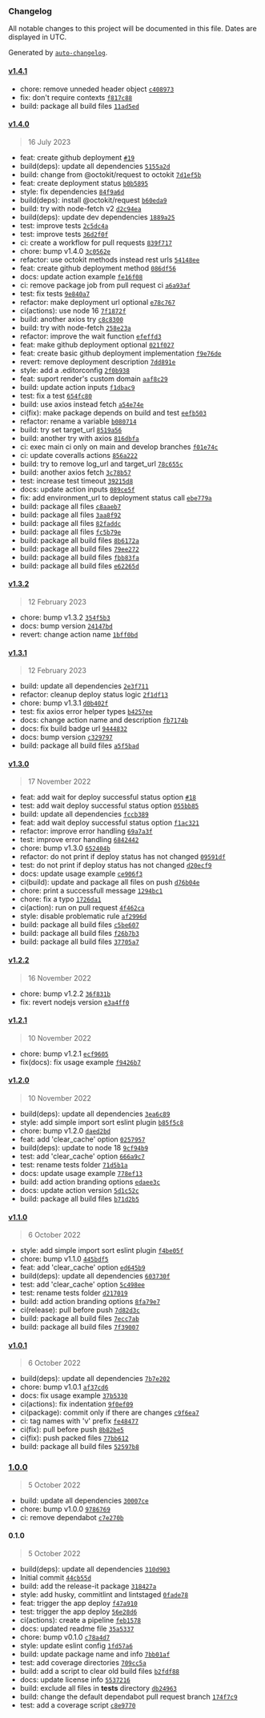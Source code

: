 ### Changelog

All notable changes to this project will be documented in this file. Dates are displayed in UTC.

Generated by [`auto-changelog`](https://github.com/CookPete/auto-changelog).

#### [v1.4.1](https://github.com/JorgeLNJunior/render-deploy/compare/v1.4.0...v1.4.1)

- chore: remove unneded header object [`c408973`](https://github.com/JorgeLNJunior/render-deploy/commit/c408973cc5fddc6c5ce51e64869fee402b503218)
- fix: don't require contexts [`f817c88`](https://github.com/JorgeLNJunior/render-deploy/commit/f817c8801327a8cf6461fc6fbfd05f56dcf9fd14)
- build: package all build files [`11ad5ed`](https://github.com/JorgeLNJunior/render-deploy/commit/11ad5ed738b591d2a348446c5255ea36f2c08ab1)

#### [v1.4.0](https://github.com/JorgeLNJunior/render-deploy/compare/v1.3.2...v1.4.0)

> 16 July 2023

- feat: create github deployment  [`#19`](https://github.com/JorgeLNJunior/render-deploy/pull/19)
- build(deps): update all dependencies [`5155a2d`](https://github.com/JorgeLNJunior/render-deploy/commit/5155a2d0d251149c747cbf3ba0ebe8e7fd44966d)
- build: change from @octokit/request to octokit [`7d1ef5b`](https://github.com/JorgeLNJunior/render-deploy/commit/7d1ef5bd2bc323dc74668a3f339a4861f22309b8)
- feat: create deployment status [`b0b5895`](https://github.com/JorgeLNJunior/render-deploy/commit/b0b5895a242036e3fed10238406b3d02a7087fba)
- style: fix dependencies [`84f9a6d`](https://github.com/JorgeLNJunior/render-deploy/commit/84f9a6d15ded71248452f8919d10b55dca7b617f)
- build(deps): install @octokit/request [`b60eda9`](https://github.com/JorgeLNJunior/render-deploy/commit/b60eda9e28592860fe4698740f4df54d803538f4)
- build: try with node-fetch v2 [`d2c94ea`](https://github.com/JorgeLNJunior/render-deploy/commit/d2c94ea27b6c34ead5b81df934bc1143e70988d2)
- build(deps): update dev dependencies [`1889a25`](https://github.com/JorgeLNJunior/render-deploy/commit/1889a25908411bbb07f0275792a5c51bbe565c38)
- test: improve tests [`2c5dc4a`](https://github.com/JorgeLNJunior/render-deploy/commit/2c5dc4a17a1db34b788a65ea81a858f8c38dc618)
- test: improve tests [`36d2f0f`](https://github.com/JorgeLNJunior/render-deploy/commit/36d2f0f18d6825de13a19b00790306980e711e97)
- ci: create a workflow for pull requests [`839f717`](https://github.com/JorgeLNJunior/render-deploy/commit/839f7175df457c8e545ea8193e8a78566a7aed8d)
- chore: bump v1.4.0 [`3c0562e`](https://github.com/JorgeLNJunior/render-deploy/commit/3c0562e8a517ad603db08aa4c65aeb7c9e7fd1b0)
- refactor: use octokit methods instead rest urls [`54148ee`](https://github.com/JorgeLNJunior/render-deploy/commit/54148ee2c6f4329c5edf7311ad681c8d6493098f)
- feat: create github deployment method [`086df56`](https://github.com/JorgeLNJunior/render-deploy/commit/086df568d9fd1b7921522b19f558742c17a58f0d)
- docs: update action example [`fe16f08`](https://github.com/JorgeLNJunior/render-deploy/commit/fe16f086ec52f0ca230768fb44bd767b652563e5)
- ci: remove package job from pull request ci [`a6a93af`](https://github.com/JorgeLNJunior/render-deploy/commit/a6a93af0200ce6d86ead93e0e0a1f3d321300a9f)
- test: fix tests [`9e840a7`](https://github.com/JorgeLNJunior/render-deploy/commit/9e840a741fd6423c8b4ea1a4f189da5772107759)
- refactor: make deployment url optional [`e78c767`](https://github.com/JorgeLNJunior/render-deploy/commit/e78c767f7ad2866a51f4c647a1a9810e85022d5e)
- ci(actions): use node 16 [`7f1872f`](https://github.com/JorgeLNJunior/render-deploy/commit/7f1872f9b1594b8bd5bf779b9a74ea47b023e1f4)
- build: another axios try [`c8c8300`](https://github.com/JorgeLNJunior/render-deploy/commit/c8c830044308c79c6d76af5d4eda198ebcf27eb7)
- build: try with node-fetch [`258e23a`](https://github.com/JorgeLNJunior/render-deploy/commit/258e23ae2c14711d131f3a5b9b3b318d593a5d3d)
- refactor: improve the wait function [`efeffd3`](https://github.com/JorgeLNJunior/render-deploy/commit/efeffd3c18c3af0229435134a9b9a04773304e0b)
- feat: make github deployment optional [`021f027`](https://github.com/JorgeLNJunior/render-deploy/commit/021f02788ef9d0b03230baaac57ef576885a3097)
- feat: create basic github deployment implementation [`f9e76de`](https://github.com/JorgeLNJunior/render-deploy/commit/f9e76de101bf1a287043d61c6ff63dd725a92f5a)
- revert: remove deployment description [`7dd891e`](https://github.com/JorgeLNJunior/render-deploy/commit/7dd891e29522f0f6d6e4a8f77d63d2755cd6eea6)
- style: add a .editorconfig [`2f0b938`](https://github.com/JorgeLNJunior/render-deploy/commit/2f0b938f3ea309e83c970bc682f93bff066bda43)
- feat: suport render's custom domain [`aaf8c29`](https://github.com/JorgeLNJunior/render-deploy/commit/aaf8c29dcaf4336089f16903c39e92e066dffb06)
- build: update action inputs [`f1dbac9`](https://github.com/JorgeLNJunior/render-deploy/commit/f1dbac9f9ffd96bb1f867857ee53ca2b9fb1f6a2)
- test: fix a test [`654fc80`](https://github.com/JorgeLNJunior/render-deploy/commit/654fc80ceaea4adb5e352be9992075cbe89608dc)
- build: use axios instead fetch [`a54e74e`](https://github.com/JorgeLNJunior/render-deploy/commit/a54e74eae77f4e8b5c40f4e0fec2b9622cb26e16)
- ci(fix): make package depends on build and test [`eefb503`](https://github.com/JorgeLNJunior/render-deploy/commit/eefb503dd28960222e1d966c45b20f619b7332c0)
- refactor: rename a variable [`b080714`](https://github.com/JorgeLNJunior/render-deploy/commit/b08071487a4f9addd1650015d7032caa97897d50)
- build: try set target_url [`8519a56`](https://github.com/JorgeLNJunior/render-deploy/commit/8519a56d1c38b3cf2c5f07843d2314e7ba9012f8)
- build: another try with axios [`816dbfa`](https://github.com/JorgeLNJunior/render-deploy/commit/816dbfa2f8848897f46e0e63b037e58fce5ecffc)
- ci: exec main ci only on main and develop branches [`f01e74c`](https://github.com/JorgeLNJunior/render-deploy/commit/f01e74c56af15667d5845c5b97e73402fe25b3a7)
- ci: update coveralls actions [`856a222`](https://github.com/JorgeLNJunior/render-deploy/commit/856a2222e784346906c515ab7271ca63f09a978d)
- build: try to remove log_url and target_url [`78c655c`](https://github.com/JorgeLNJunior/render-deploy/commit/78c655c6c77edc81543706eb0cf99317fb1d0ba2)
- build: another axios fetch [`3c78b57`](https://github.com/JorgeLNJunior/render-deploy/commit/3c78b57e39fd357a6bcd77b30689105c9c085a07)
- test: increase test timeout [`39215d8`](https://github.com/JorgeLNJunior/render-deploy/commit/39215d8aa33f9d5e5f63df81f35c5cbf7da43173)
- docs: update action inputs [`089ce5f`](https://github.com/JorgeLNJunior/render-deploy/commit/089ce5f4448ff449f52031a7ee91f7f412c2c0ab)
- fix: add environment_url to deployment status call [`ebe779a`](https://github.com/JorgeLNJunior/render-deploy/commit/ebe779a84a8caf358ed81ec5c3a772666c3046b0)
- build: package all files [`c8aaeb7`](https://github.com/JorgeLNJunior/render-deploy/commit/c8aaeb765eff00a7691ccf1a519ea5ef9628d05e)
- build: package all files [`3aa8f92`](https://github.com/JorgeLNJunior/render-deploy/commit/3aa8f92b8d75eb68bcc82f9d358853884d3ac8b1)
- build: package all files [`82faddc`](https://github.com/JorgeLNJunior/render-deploy/commit/82faddcc11ea361d7b9db2f8bb888db5e69bbef4)
- build: package all files [`fc5b79e`](https://github.com/JorgeLNJunior/render-deploy/commit/fc5b79eb9c84cff0b9c532de90bf9e3967bc0b99)
- build: package all build files [`8b6172a`](https://github.com/JorgeLNJunior/render-deploy/commit/8b6172a1c88af89f7b7b3d137a3167b1e67963f7)
- build: package all build files [`79ee272`](https://github.com/JorgeLNJunior/render-deploy/commit/79ee272c65ff3aa2164983fe96cfb9075a6d305f)
- build: package all build files [`fbb83fa`](https://github.com/JorgeLNJunior/render-deploy/commit/fbb83faa929f257d31c6c8cf142fe5e80273f46e)
- build: package all build files [`e62265d`](https://github.com/JorgeLNJunior/render-deploy/commit/e62265ded6269b1f1291015789b5b7e4a849ca9d)

#### [v1.3.2](https://github.com/JorgeLNJunior/render-deploy/compare/v1.3.1...v1.3.2)

> 12 February 2023

- chore: bump v1.3.2 [`354f5b3`](https://github.com/JorgeLNJunior/render-deploy/commit/354f5b345ec066cc9b78e387040cf5b3478578b5)
- docs: bump version [`24147bd`](https://github.com/JorgeLNJunior/render-deploy/commit/24147bd5bc2551950adf6cb65354ef9ec02a573a)
- revert: change action name [`1bff0bd`](https://github.com/JorgeLNJunior/render-deploy/commit/1bff0bd9f5c793cb1a052c85085385dc876fb508)

#### [v1.3.1](https://github.com/JorgeLNJunior/render-deploy/compare/v1.3.0...v1.3.1)

> 12 February 2023

- build: update all dependencies [`2e3f711`](https://github.com/JorgeLNJunior/render-deploy/commit/2e3f711e672e1183d58fe7de69f7a476991c8eec)
- refactor: cleanup deploy status logic [`2f1df13`](https://github.com/JorgeLNJunior/render-deploy/commit/2f1df13c5b423e4c80d1310a4b513556ea66a126)
- chore: bump v1.3.1 [`d0b402f`](https://github.com/JorgeLNJunior/render-deploy/commit/d0b402f3f83128235316b854849e5a02b0c254cc)
- test: fix axios error helper types [`b4257ee`](https://github.com/JorgeLNJunior/render-deploy/commit/b4257ee60aed1293a5e17fc3105092a5f6566c1c)
- docs: change action name and description [`fb7174b`](https://github.com/JorgeLNJunior/render-deploy/commit/fb7174b9bf98203488ad8cd56740211ca1cce2bd)
- docs: fix build badge url [`9444832`](https://github.com/JorgeLNJunior/render-deploy/commit/94448322e6e2a3602ce275ebabff75b71ae2cf4f)
- docs: bump version [`c329797`](https://github.com/JorgeLNJunior/render-deploy/commit/c329797920a0c8ff2122c1c212eaeed45e69081f)
- build: package all build files [`a5f5bad`](https://github.com/JorgeLNJunior/render-deploy/commit/a5f5badb8c01a64a811351403d49bbbe1758b706)

#### [v1.3.0](https://github.com/JorgeLNJunior/render-deploy/compare/v1.2.2...v1.3.0)

> 17 November 2022

- feat: add wait for deploy successful status option [`#18`](https://github.com/JorgeLNJunior/render-deploy/pull/18)
- test: add wait deploy successful status option [`055bb85`](https://github.com/JorgeLNJunior/render-deploy/commit/055bb8509d5bacfb26f286d27b57245dd3dfaed8)
- build: update all dependencies [`fccb389`](https://github.com/JorgeLNJunior/render-deploy/commit/fccb389350d3fe311103807eb8b74b560a78fee1)
- feat: add wait deploy successful status option [`f1ac321`](https://github.com/JorgeLNJunior/render-deploy/commit/f1ac3213277143ba10e9e221b75c52e648f696db)
- refactor: improve error handling [`69a7a3f`](https://github.com/JorgeLNJunior/render-deploy/commit/69a7a3f7913e08b17bf04eddbf82922206e416b9)
- test: improve error handling [`6842442`](https://github.com/JorgeLNJunior/render-deploy/commit/684244213cf601da871380595299d3736ab65825)
- chore: bump v1.3.0 [`652404b`](https://github.com/JorgeLNJunior/render-deploy/commit/652404b15fcdefd98d4a6351c1587f0e4797e567)
- refactor: do not print if deploy status has not changed [`09591df`](https://github.com/JorgeLNJunior/render-deploy/commit/09591df82e7185c93fe4e7ff3564e02d6f67e729)
- test: do not print if deploy status has not changed [`d20ecf9`](https://github.com/JorgeLNJunior/render-deploy/commit/d20ecf9fff9c8c8b2737140c1a560b9609d494e5)
- docs: update usage example [`ce906f3`](https://github.com/JorgeLNJunior/render-deploy/commit/ce906f30d4d302f197c3f3618b08547a355aaa78)
- ci(build): update and package all files on push [`d76b04e`](https://github.com/JorgeLNJunior/render-deploy/commit/d76b04e597a40bc6e7bcfd06f3b34a99b8a5b2c4)
- chore: print a successfull message [`1294bc1`](https://github.com/JorgeLNJunior/render-deploy/commit/1294bc12b20c48670f81ac9f422b60938f9abf9e)
- chore: fix a typo [`1726da1`](https://github.com/JorgeLNJunior/render-deploy/commit/1726da11880d69e8a801d75d4507bc873939ed53)
- ci(action): run on pull request [`4f462ca`](https://github.com/JorgeLNJunior/render-deploy/commit/4f462caca6c5839db4236be0255b963b65a921c8)
- style: disable problematic rule [`af2996d`](https://github.com/JorgeLNJunior/render-deploy/commit/af2996d21f4a07ce1b0a625f55ac801610e766bd)
- build: package all build files [`c5be607`](https://github.com/JorgeLNJunior/render-deploy/commit/c5be607283a6681607795c5ee4ff592fa1c9c4f3)
- build: package all build files [`f26b7b3`](https://github.com/JorgeLNJunior/render-deploy/commit/f26b7b3337b52f9b07506c6fd72b2660f478e112)
- build: package all build files [`37705a7`](https://github.com/JorgeLNJunior/render-deploy/commit/37705a7b0364065e17e87cefd0878f209eb0995a)

#### [v1.2.2](https://github.com/JorgeLNJunior/render-deploy/compare/v1.2.1...v1.2.2)

> 16 November 2022

- chore: bump v1.2.2 [`36f831b`](https://github.com/JorgeLNJunior/render-deploy/commit/36f831be1e951a90a136b47251ccc8ed65355817)
- fix: revert nodejs version [`e3a4ff0`](https://github.com/JorgeLNJunior/render-deploy/commit/e3a4ff019712699d9d07a5fa52b1f42f244f377e)

#### [v1.2.1](https://github.com/JorgeLNJunior/render-deploy/compare/v1.2.0...v1.2.1)

> 10 November 2022

- chore: bump v1.2.1 [`ecf9605`](https://github.com/JorgeLNJunior/render-deploy/commit/ecf96059af952818b1968902a5277a5be4bcf329)
- fix(docs): fix usage example [`f9426b7`](https://github.com/JorgeLNJunior/render-deploy/commit/f9426b7b6f994d125e7b21bdb085ab77c22df604)

#### [v1.2.0](https://github.com/JorgeLNJunior/render-deploy/compare/v1.1.0...v1.2.0)

> 10 November 2022

- build(deps): update all dependencies [`3ea6c89`](https://github.com/JorgeLNJunior/render-deploy/commit/3ea6c8997f796fe29dd35c330e75a9db2c23cb92)
- style: add simple import sort eslint plugin [`b85f5c8`](https://github.com/JorgeLNJunior/render-deploy/commit/b85f5c8d6f1e312b06d8ed651c1449ba8aae7a34)
- chore: bump v1.2.0 [`daed2bd`](https://github.com/JorgeLNJunior/render-deploy/commit/daed2bd5529c552f3f45db4605ec4966dae3f689)
- feat: add 'clear_cache' option [`0257957`](https://github.com/JorgeLNJunior/render-deploy/commit/025795700e02f953f480d69b6aa5583d3246a449)
- build(deps): update to node 18 [`9cf94b9`](https://github.com/JorgeLNJunior/render-deploy/commit/9cf94b90cd9bfe96f1d549ccf864530fe774ec41)
- test: add 'clear_cache' option [`666a9c7`](https://github.com/JorgeLNJunior/render-deploy/commit/666a9c74b4f4e238bee549d8ed4562f75ae7de6e)
- test: rename tests folder [`71d5b1a`](https://github.com/JorgeLNJunior/render-deploy/commit/71d5b1a8bfed097dcbe9c2a719aa8ff849b202f8)
- docs: update usage example [`778ef13`](https://github.com/JorgeLNJunior/render-deploy/commit/778ef13eb9056650fae8178a190064ee971313be)
- build: add action branding options [`edaee3c`](https://github.com/JorgeLNJunior/render-deploy/commit/edaee3cbefc7212e2ca5e645467e19b8ebbcc2f2)
- docs: update action version [`5d1c52c`](https://github.com/JorgeLNJunior/render-deploy/commit/5d1c52c3c11f8f0512510fa70244a58a699020ad)
- build: package all build files [`b71d2b5`](https://github.com/JorgeLNJunior/render-deploy/commit/b71d2b514556a43898e80e25ac661810672f8529)

#### [v1.1.0](https://github.com/JorgeLNJunior/render-deploy/compare/v1.0.1...v1.1.0)

> 6 October 2022

- style: add simple import sort eslint plugin [`f4be05f`](https://github.com/JorgeLNJunior/render-deploy/commit/f4be05f9a4685e361f0e0a8d00975df271fb4df6)
- chore: bump v1.1.0 [`445bdf5`](https://github.com/JorgeLNJunior/render-deploy/commit/445bdf548ae5b66551b69ad1d35bbc7da85add44)
- feat: add 'clear_cache' option [`ed645b9`](https://github.com/JorgeLNJunior/render-deploy/commit/ed645b97b4c31911f4c69f2cdc96535c40437f71)
- build(deps): update all dependencies [`603730f`](https://github.com/JorgeLNJunior/render-deploy/commit/603730f41b573461534933f25641303985a5184a)
- test: add 'clear_cache' option [`5c498ee`](https://github.com/JorgeLNJunior/render-deploy/commit/5c498ee6449c07a4e85dfef066540d982fc630c4)
- test: rename tests folder [`d217019`](https://github.com/JorgeLNJunior/render-deploy/commit/d217019cd2f2ff4df7bcc20faad42566afedc7ab)
- build: add action branding options [`8fa79e7`](https://github.com/JorgeLNJunior/render-deploy/commit/8fa79e761456e17a8c30b73856bd050ae3b4008e)
- ci(release): pull before push [`7d82d3c`](https://github.com/JorgeLNJunior/render-deploy/commit/7d82d3cd4fbd94b31363b5e7a8576e46286d9e3e)
- build: package all build files [`7ecc7ab`](https://github.com/JorgeLNJunior/render-deploy/commit/7ecc7ab24b8883fb6d1516c05690529d43bdf238)
- build: package all build files [`7f39007`](https://github.com/JorgeLNJunior/render-deploy/commit/7f3900763e70dbf8b83ccfba4d126ef0dae2a486)

#### [v1.0.1](https://github.com/JorgeLNJunior/render-deploy/compare/1.0.0...v1.0.1)

> 6 October 2022

- build(deps): update all dependencies [`7b7e202`](https://github.com/JorgeLNJunior/render-deploy/commit/7b7e20209635ae03d2ecd84631920e25a19d6c94)
- chore: bump v1.0.1 [`af37cd6`](https://github.com/JorgeLNJunior/render-deploy/commit/af37cd6bb7222c757d1412afb795f28e6b464166)
- docs: fix usage example [`37b5330`](https://github.com/JorgeLNJunior/render-deploy/commit/37b5330bd21153c8255b1f007d5f5ed1d0535155)
- ci(actions): fix indentation [`9f0ef09`](https://github.com/JorgeLNJunior/render-deploy/commit/9f0ef0911c244d6f9a0ab573e0fb17d8e6989b58)
- ci(package): commit only if there are changes [`c9f6ea7`](https://github.com/JorgeLNJunior/render-deploy/commit/c9f6ea78610541ea416fc64cdea091132062b4bf)
- ci: tag names with 'v' prefix [`fe48477`](https://github.com/JorgeLNJunior/render-deploy/commit/fe4847793334ac46c1964366bb5d1dde18abe6dc)
- ci(fix): pull before push [`8b82be5`](https://github.com/JorgeLNJunior/render-deploy/commit/8b82be58c8042541a0cafdb10950cfac1c3328cc)
- ci(fix): push packed files [`77bb612`](https://github.com/JorgeLNJunior/render-deploy/commit/77bb6122b9d1e6230014ee887a46027db853cabf)
- build: package all build files [`52597b8`](https://github.com/JorgeLNJunior/render-deploy/commit/52597b84c8d11bf3c13d05986b56d082d3587116)

### [1.0.0](https://github.com/JorgeLNJunior/render-deploy/compare/0.1.0...1.0.0)

> 5 October 2022

- build: update all dependencies [`30007ce`](https://github.com/JorgeLNJunior/render-deploy/commit/30007cef18aba3815f651498e17a83249d2f77f0)
- chore: bump v1.0.0 [`9786769`](https://github.com/JorgeLNJunior/render-deploy/commit/97867699063d0e1c97ee4a46444d256aeb619674)
- ci: remove dependabot [`c7e270b`](https://github.com/JorgeLNJunior/render-deploy/commit/c7e270bc919403c2a74113539c78aa3896fd108c)

#### 0.1.0

> 5 October 2022

- build(deps): update all dependencies [`310d903`](https://github.com/JorgeLNJunior/render-deploy/commit/310d903d93ff82d074891c9904733f63bbf96acd)
- Initial commit [`44cb55d`](https://github.com/JorgeLNJunior/render-deploy/commit/44cb55dbc5d30a46c884b8aab67b3eee79f7c920)
- build: add the release-it package [`318427a`](https://github.com/JorgeLNJunior/render-deploy/commit/318427a0dc0b83eaaae0db7db1cfd346cf0c3523)
- style: add husky, commitlint and lintstaged [`0fade78`](https://github.com/JorgeLNJunior/render-deploy/commit/0fade78836af53de979eb58503a4219c52b9790b)
- feat: trigger the app deploy [`f47a910`](https://github.com/JorgeLNJunior/render-deploy/commit/f47a91095a2fdc99206fe7fc13899d3819411bda)
- test: trigger the app deploy [`56e28d6`](https://github.com/JorgeLNJunior/render-deploy/commit/56e28d68000dd04235ad3812311703675c97edb8)
- ci(actions): create a pipeline [`feb1578`](https://github.com/JorgeLNJunior/render-deploy/commit/feb1578b0a1386d476f839e3c21108ca3527e9e6)
- docs: updated readme file [`35a5337`](https://github.com/JorgeLNJunior/render-deploy/commit/35a53376ab8cc0e0482d21aefbd599df672a2b73)
- chore: bump v0.1.0 [`c78a4d7`](https://github.com/JorgeLNJunior/render-deploy/commit/c78a4d790a18b69cb02ed9840dfaa98e8519a6da)
- style: update eslint config [`1fd57a6`](https://github.com/JorgeLNJunior/render-deploy/commit/1fd57a601686047c7fdc89740ad4b7d23e15a2fa)
- build: update package name and info [`7bb01af`](https://github.com/JorgeLNJunior/render-deploy/commit/7bb01af7e1a26781ca364c38d597b52c0c60da9f)
- test: add coverage directories [`709cc5a`](https://github.com/JorgeLNJunior/render-deploy/commit/709cc5a36ee228a4d2d92650ebeab6af8129fa99)
- build: add a script to clear old build files [`b2fdf88`](https://github.com/JorgeLNJunior/render-deploy/commit/b2fdf88b5aeb2a139c276184cc1f5fc12d111f1b)
- docs: update license info [`5537216`](https://github.com/JorgeLNJunior/render-deploy/commit/5537216da2303b9af250d3ef36525d5e751fcabf)
- build: exclude all files in __tests__ directory [`db24963`](https://github.com/JorgeLNJunior/render-deploy/commit/db2496351a3e06806bdb2867f0dbd3aca1c665e5)
- build: change the default dependabot pull request branch [`174f7c9`](https://github.com/JorgeLNJunior/render-deploy/commit/174f7c965ad06a6c527d71313250b315307fb317)
- test: add a coverage script [`c8e9770`](https://github.com/JorgeLNJunior/render-deploy/commit/c8e9770b59ccfe6dd34f4697e3a031d099738cbc)
